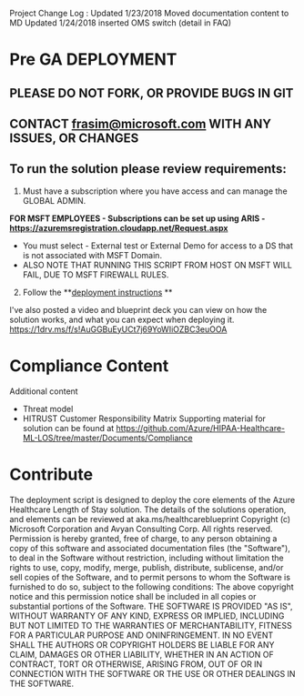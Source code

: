 Project Change Log : 
Updated 1/23/2018 Moved documentation content to MD
Updated 1/24/2018 inserted OMS switch (detail in FAQ)


# Pre GA DEPLOYMENT
## PLEASE DO NOT FORK, OR PROVIDE BUGS IN GIT 
## CONTACT frasim@microsoft.com WITH ANY ISSUES, OR CHANGES


## To run the solution please review requirements:

1. Must have a subscription where you have access and can manage the GLOBAL ADMIN. 

 **FOR MSFT EMPLOYEES - Subscriptions can be set up using ARIS - https://azuremsregistration.cloudapp.net/Request.aspx**
-  You must select - External test or External Demo for access to a DS that is not associated with MSFT Domain.
- ALSO NOTE THAT RUNNING THIS SCRIPT FROM HOST ON MSFT WILL FAIL, DUE TO MSFT FIREWALL RULES.


2. Follow the **[deployment instructions](./AzureHealthDocs.md) **


I've also posted a video and blueprint deck you can view on how the solution works, and what you can expect when deploying it. 
https://1drv.ms/f/s!AuGGBuEyUCt7j69YoWIiOZBC3euOOA 




# Compliance Content
Additional content 
- Threat model
- HITRUST Customer Responsibility Matrix
Supporting material for solution can be found at https://github.com/Azure/HIPAA-Healthcare-ML-LOS/tree/master/Documents/Compliance


# Contribute
 The deployment script is designed to deploy the core elements of the Azure Healthcare Length of Stay solution. The details of the solutions operation, and elements can be reviewed at aka.ms/healthcareblueprint
Copyright (c) Microsoft Corporation and Avyan Consulting Corp. All rights reserved.
Permission is hereby granted, free of charge, to any person obtaining a copy of this software and associated documentation files (the "Software"), to deal in the Software without restriction, including without limitation the rights  to use, copy, modify, merge, publish, distribute, sublicense, and/or sell copies of the Software, and to permit persons to whom the Software is  furnished to do so, subject to the following conditions:
The above copyright notice and this permission notice shall be included in all copies or substantial portions of the Software.
THE SOFTWARE IS PROVIDED "AS IS", WITHOUT WARRANTY OF ANY KIND, EXPRESS OR IMPLIED, INCLUDING BUT NOT LIMITED TO THE WARRANTIES OF MERCHANTABILITY,  FITNESS FOR A PARTICULAR PURPOSE AND ONINFRINGEMENT. IN NO EVENT SHALL THE AUTHORS OR COPYRIGHT HOLDERS BE LIABLE FOR ANY CLAIM, DAMAGES OR OTHER LIABILITY, WHETHER IN AN ACTION OF CONTRACT, TORT OR OTHERWISE, ARISING FROM, OUT OF OR IN CONNECTION WITH THE SOFTWARE OR THE USE OR OTHER DEALINGS IN THE SOFTWARE.





